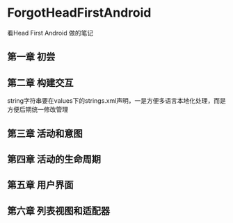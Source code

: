 # ForgotHeadFirstAndroid
看Head First Android 做的笔记
<br>
## 第一章 初尝

## 第二章 构建交互
string字符串要在values下的strings.xml声明，一是方便多语言本地化处理，而是方便后期统一修改管理

## 第三章 活动和意图

## 第四章 活动的生命周期

## 第五章 用户界面

## 第六章 列表视图和适配器

